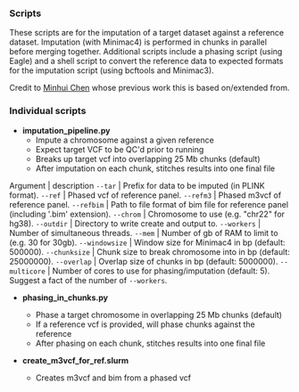 ### Scripts
These scripts are for the imputation of a target dataset against a reference dataset. Imputation (with Minimac4) is performed in chunks in parallel before merging together. Additional scripts include a phasing script (using Eagle) and a shell script to convert the reference data to expected formats for the imputation script (using bcftools and Minimac3).

Credit to [Minhui Chen](https://github.com/Minhui-Chen) whose previous work this is based on/extended from.

### Individual scripts
- **imputation_pipeline.py**
  - Impute a chromosome against a given reference
  - Expect target VCF to be QC'd prior to running
  - Breaks up target vcf into overlapping 25 Mb chunks (default)
  - After imputation on each chunk, stitches results into one final file

Argument | description
`--tar` | Prefix for data to be imputed (in PLINK format).
`--ref` | Phased vcf of reference panel.
`--refm3` | Phased m3vcf of reference panel.
`--refbim` | Path to file format of bim file for reference panel (including '.bim' extension).
`--chrom` | Chromosome to use (e.g. "chr22" for hg38).
`--outdir` | Directory to write create and output to.
`--workers` | Number of simultaneous threads.
`--mem` |  Number of gb of RAM to limit to (e.g. 30 for 30gb).
`--windowsize` | Window size for Minimac4 in bp (default: 500000).
`--chunksize` | Chunk size to break chromosome into in bp (default: 25000000).
`--overlap` | Overlap size of chunks in bp (default: 5000000).
`--multicore` | Number of cores to use for phasing/imputation (default: 5). Suggest a fact of the number of `--workers`.

- **phasing_in_chunks.py**
  - Phase a target chromosome in overlapping 25 Mb chunks (default)
  - If a reference vcf is provided, will phase chunks against the reference
  - After phasing on each chunk, stitches results into one final file

- **create_m3vcf_for_ref.slurm**
  - Creates m3vcf and bim from a phased vcf
